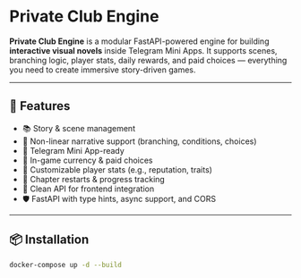 # Private Club Engine 

**Private Club Engine** is a modular FastAPI-powered engine for building **interactive visual novels** inside Telegram Mini Apps. It supports scenes, branching logic, player stats, daily rewards, and paid choices — everything you need to create immersive story-driven games.

---

## 🚀 Features

- 📚 Story & scene management
- 🧠 Non-linear narrative support (branching, conditions, choices)
- 💬 Telegram Mini App-ready
- 💎 In-game currency & paid choices
- 🎯 Customizable player stats (e.g., reputation, traits)
- 🔁 Chapter restarts & progress tracking
- 🧪 Clean API for frontend integration
- 🛡️ FastAPI with type hints, async support, and CORS

---

## 📦 Installation

```bash
docker-compose up -d --build
```